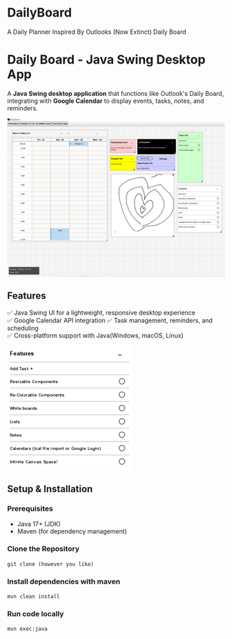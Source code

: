 # DailyBoard
A Daily Planner Inspired By Outlooks (Now Extinct) Daily Board

# Daily Board - Java Swing Desktop App

A **Java Swing desktop application** that functions like Outlook's Daily Board, integrating with **Google Calendar** to display events, tasks, notes, and reminders.

![Overview Example Display Of Application](src/main/resources/DailyBoardExample.PNG)

## Features
✅ Java Swing UI for a lightweight, responsive desktop experience  
✅ Google Calendar API integration 
✅ Task management, reminders, and scheduling  
✅ Cross-platform support with Java(Windows, macOS, Linux)  

 ![Picture Display Of Features](src/main/resources/DailyBoardFeatures.PNG)

## Setup & Installation
### Prerequisites
- Java 17+ (JDK)
- Maven (for dependency management)

### Clone the Repository
~~~
git clone (however you like)
~~~

### Install dependencies with maven
~~~
mvn clean install
~~~

### Run code locally
~~~
mvn exec:java
~~~